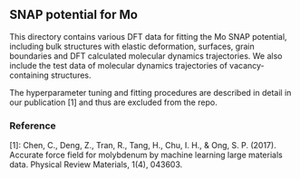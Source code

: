 ## SNAP potential for Mo

This directory contains various DFT data for fitting the Mo SNAP potential, including bulk structures with elastic deformation, surfaces, grain boundaries and DFT calculated molecular dynamics trajectories. We also include the test data of molecular dynamics trajectories of vacancy-containing structures. 

The hyperparameter tuning and fitting procedures are described in detail in our publication [1] and thus are excluded from the repo. 


### Reference 
[1]: Chen, C., Deng, Z., Tran, R., Tang, H., Chu, I. H., & Ong, S. P. (2017). Accurate force field for molybdenum by machine learning large materials data. Physical Review Materials, 1(4), 043603.
